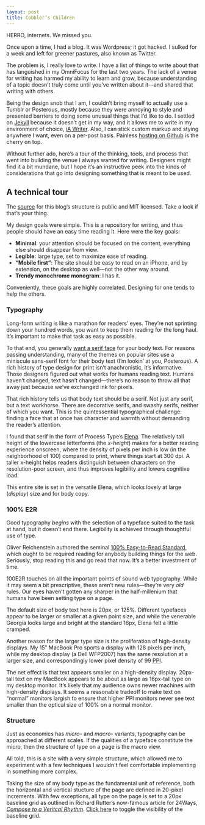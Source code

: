 ```yaml
---
layout: post
title: Cobbler’s Children
---
```


HERRO, internets. We missed you.

Once upon a time, I had a blog. It was Wordpress; it got hacked. I sulked for a week and left for greener pastures, also known as Twitter.

The problem is, I really love to write. I have a list of things to write about that has languished in my OmniFocus for the last two years. The lack of a venue for writing has harmed my ability to learn and grow, because understanding of a topic doesn’t truly come until you’ve written about it—and shared that writing with others.

Being the design snob that I am, I couldn’t bring myself to actually use a Tumblr or Posterous, mostly because they were annoying to style and presented barriers to doing some unusual things that I’d like to do. I settled on [Jekyll][jekyll] because it doesn’t get in my way, and it allows me to write in my environment of choice, [iA Writer][iawriter]. Also, I can stick custom markup and stying anywhere I want, even on a per-post basis. Painless [hosting on Github][ghpages] is the cherry on top.

Without further ado, here’s a tour of the thinking, tools, and process that went into building the venue I always wanted for writing. Designers might find it a bit mundane, but I hope it’s an instructive peek into the kinds of considerations that go into designing something that is meant to be used.

## A technical tour

The [source] for this blog’s structure is public and MIT licensed. Take a look if that’s your thing.

My design goals were simple. This is a repository for writing, and thus people should have an easy time reading it. Here were the key goals:

* **Minimal**: your attention should be focused on the content, everything else should disappear from view.
* **Legible**: large type, set to maximize ease of reading.
* **“Mobile first”**: The site should be easy to read on an iPhone, and by extension, on the desktop as well—not the other way around.
* **Trendy monochrome monogram**: I has it.

Conveniently, these goals are highly correlated. Designing for one tends to help the others.

### Typography

Long-form writing is like a marathon for readers’ eyes. They’re not sprinting down your hundred words, you want to keep them reading for the long haul. It’s important to make that task as easy as possible.

To that end, you generally [want a serif face][serif] for your body text. For reasons passing understanding, many of the themes on popular sites use a miniscule sans-serif font for their body text (I’m lookin’ at you, Posterous). A rich history of type design for print isn’t anachronistic, it’s informative. Those designers figured out what works for humans reading text. Humans haven’t changed, text hasn’t changed—there’s no reason to throw all that away just because we’ve exchanged ink for pixels.

That rich history tells us that body text should be a serif. Not just any serif, but a text workhorse. There are decorative serifs, and swashy serifs, neither of which you want. This is the quintessential typographical challenge: finding a face that at once has character and warmth without demanding the reader’s attention.

I found that serif in the form of Process Type’s [Elena][elena]. The relatively tall height of the lowercase letterforms (the _x-height_) makes for a better reading experience onscreen, where the density of pixels per inch is low (in the neighborhood of 100) compared to print, where things start at 300 dpi. A taller x-height helps readers distinguish between characters on the resolution-poor screen, and thus improves legibility and lowers cognitive load.

This entire site is set in the versatile Elena, which looks lovely at large (_display_) size and for body copy. 

### 100% E2R

Good typography *begins* with the selection of a typeface suited to the task at hand, but it doesn’t end there. Legibility is achieved through thoughtful use of type.

Oliver Reichenstein authored the seminal [100% Easy-to-Read Standard][100e2r], which ought to be required reading for anybody building things for the web. Seriously, stop reading this and go read that now. It’s a better investment of time.

100E2R touches on all the important points of sound web typography. While it may seem a bit prescriptive, these aren’t new rules—they’re very _old_ rules. Our eyes haven’t gotten any sharper in the half-millenium that humans have been setting type on a page.

The default size of body text here is 20px, or 125%. Different typefaces appear to be larger or smaller at a given point size, and while the venerable Georgia looks large and bright at the standard 16px, Elena felt a little cramped.

Another reason for the larger type size is the proliferation of high-density displays. My 15″ MacBook Pro sports a display with 128 pixels per inch, while my desktop display (a Dell <abbr>WFP2007</abbr>) has the same resolution at a larger size, and correspondingly lower pixel density of 99 <abbr title=“PPI”>PPI</abbr>.

The net effect is that text appears smaller on a high-density display. 20px-tall text on my MacBook appears to be about as large as 16px-tall type on my desktop monitor. It’s likely that my audience owns newer machines with high-density displays. It seems a reasonable tradeoff to make text on “normal” monitors largish to ensure that higher PPI monitors never see text smaller than the optical size of 100% on a normal monitor.

### Structure

Just as economics has *micro-* and *macro-* variants, typography can be approached at different scales. If the qualities of a typeface constitute the micro, then the structure of type on a page is the macro view.

All told, this is a site with a very simple structure, which allowed me to experiment with a few techniques I wouldn't feel comfortable implementing in something more complex.

Taking the size of my body type as the fundamental unit of reference, both the horizontal and vertical stucture of the page are defined in 20-pixel increments. With few exceptions, all type on the page is set to a 20px baseline grid as outlined in Richard Rutter’s now-famous article for 24Ways, *[Compose to a Veritcal Rhythm][verticalrhythm]*. <a href=“#” class=“togglebaseline>Click here</a> to toggle the visibility of the baseline grid.





[jekyll]: http://github.com/mojombo/jekyll
[iawriter]: http://iawriter.com
[ghpages]: http://pages.github.com
[source]: http://github.com/idangazit.github.com
[readability]: http://readability.com
[serif]: http://en.wikipedia.org/wiki/Serif#Readability_and_legibility
[elena]: http://processtypefoundry.com/fonts/elena/
[100e2r]: http://www.informationarchitects.jp/en/100e2r/
[verticalrhythm]: http://24ways.org/2006/compose-to-a-vertical-rhythm